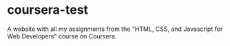 # coursera-test
A website with all my assignments from the "HTML, CSS, and Javascript for Web Developers" course on Coursera.
